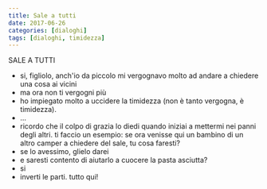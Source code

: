 ```yaml
---
title: Sale a tutti
date: 2017-06-26
categories: [dialoghi]
tags: [dialoghi, timidezza]
---
```


SALE A TUTTI
- si, figliolo, anch'io da piccolo mi vergognavo molto ad andare a chiedere una cosa ai vicini
- ma ora non ti vergogni più
- ho impiegato molto a uccidere la timidezza (non è tanto vergogna, è timidezza). 
- ...
- ricordo che il colpo di grazia lo diedi quando iniziai a mettermi nei panni degli altri. ti faccio un esempio:
se ora venisse qui un bambino di un altro camper a chiedere del sale, tu cosa faresti?
- se lo avessimo, glielo darei
- e saresti contento di aiutarlo a cuocere la pasta asciutta?
- si
- inverti le parti. tutto qui!
